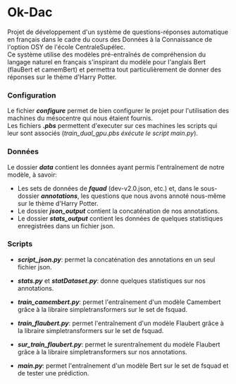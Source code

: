 # Ok-Dac

Projet de développement d'un système de questions-réponses automatique en français dans le cadre du cours des Données à la Connaissance de l'option OSY de l'école CentraleSupélec.  
Ce système utilise des modèles pré-entraînés de compréhension du langage naturel en français s'inspirant du modèle pour l'anglais Bert (flauBert et camemBert) et permettra tout particulièrement de donner des réponses sur le thème d'Harry Potter.

### Configuration

Le fichier *__configure__* permet de bien configurer le projet pour l'utilisation des machines du mésocentre qui nous étaient fournis.  
Les fichiers *__.pbs__* permettent d'executer sur ces machines les scripts qui leur sont associés (*train_dual_gpu.pbs éxécute le script main.py*).


### Données

Le dossier *__data__* contient les données ayant permis l'entraînement de notre modèle, à savoir:  
- Les sets de données de *__fquad__* (dev-v2.0.json, etc.) et, dans le sous-dossier *__annotations__*, les questions que nous avons annoté nous-même sur le thème d'Harry Potter.
- Le dossier *__json_output__* contient la concaténation de nos annotations.
- Le dossier *__stats_output__* contient les données de quelques statistiques enregistrées dans un fichier json.

### Scripts

- *__script_json.py__*: permet la concaténation des annotations en un seul fichier json.

- *__stats.py__* et *__statDataset.py__*: donne quelques statistiques sur nos annotations.

- *__train_camembert.py__*: permet l'entraînement d'un modèle Camembert grâce à la libraire simpletransformers sur le set de fsquad.

- *__train_flaubert.py__*: permet l'entraînement d'un modèle Flaubert grâce à la libraire simpletransformers sur le set de fsquad.

- *__sur_train_flaubert.py__*: permet le surentraînement du modèle Flaubert grâce à la libraire simpletransformers sur nos annotations.

- *__main.py__*: permet l'entraînement d'un modèle Bert sur le set de fsquad et de tester une prédiction.
